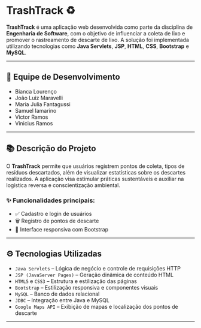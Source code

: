 # TrashTrack ♻️

**TrashTrack** é uma aplicação web desenvolvida como parte da disciplina de **Engenharia de Software**, com o objetivo de influenciar a coleta de lixo e promover o rastreamento de descarte de lixo. A solução foi implementada utilizando tecnologias como **Java Servlets**, **JSP**, **HTML**, **CSS**, **Bootstrap** e **MySQL**.

---

## 👥 Equipe de Desenvolvimento

- Bianca Lourenço  
- João Luiz Maravelli  
- Maria Julia Fantagussi  
- Samuel Iamarino  
- Victor Ramos  
- Vinicius Ramos  

---

## 📚 Descrição do Projeto

O **TrashTrack** permite que usuários registrem pontos de coleta, tipos de resíduos descartados, além de visualizar estatísticas sobre os descartes realizados. A aplicação visa estimular práticas sustentáveis e auxiliar na logística reversa e conscientização ambiental.

### ✨ Funcionalidades principais:

- ✅ Cadastro e login de usuários  
- 🗑️ Registro de pontos de descarte   
- 📱 Interface responsiva com Bootstrap  

---

## ⚙️ Tecnologias Utilizadas

- `Java Servlets` – Lógica de negócio e controle de requisições HTTP  
- `JSP (JavaServer Pages)` – Geração dinâmica de conteúdo HTML  
- `HTML5` e `CSS3` – Estrutura e estilização das páginas  
- `Bootstrap` – Estilização responsiva e componentes visuais  
- `MySQL` – Banco de dados relacional  
- `JDBC` – Integração entre Java e MySQL
- `Google Maps API` – Exibição de mapas e localização dos pontos de descarte   

---
